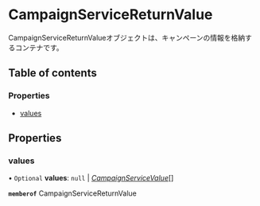 # CampaignServiceReturnValue


<div lang=\"ja\">CampaignServiceReturnValueオブジェクトは、キャンペーンの情報を格納するコンテナです。</div> 

## Table of contents

### Properties

- [values](campaignservicereturnvalue.md#values)

## Properties

### values

• `Optional` **values**: ``null`` \| [*CampaignServiceValue*](campaignservicevalue.md)[]

**`memberof`** CampaignServiceReturnValue
